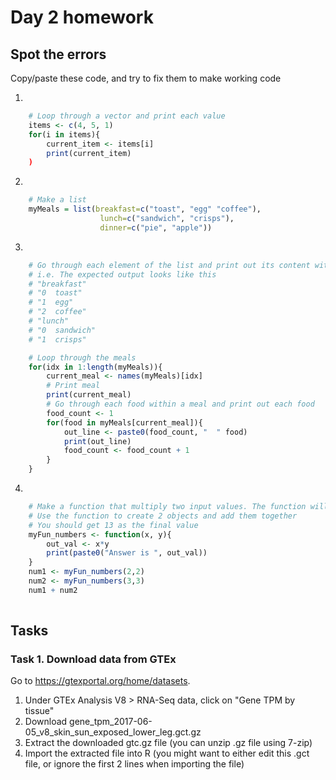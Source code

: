 # Day 2 homework
## Spot the errors
Copy/paste these code, and try to fix them to make working code

1. 
```r
    # Loop through a vector and print each value
    items <- c(4, 5, 1)
    for(i in items){
        current_item <- items[i]
        print(current_item)
    )

```
2. 
```r
    # Make a list
    myMeals = list(breakfast=c("toast", "egg" "coffee"), 
                    lunch=c("sandwich", "crisps"), 
                    dinner=c("pie", "apple"))
```
3. 
```r
    # Go through each element of the list and print out its content with the index number
    # i.e. The expected output looks like this
    # "breakfast"
    # "0  toast"
    # "1  egg"
    # "2  coffee"
    # "lunch"
    # "0  sandwich"
    # "1  crisps"

    # Loop through the meals
    for(idx in 1:length(myMeals)){
        current_meal <- names(myMeals)[idx]
        # Print meal 
        print(current_meal)
        # Go through each food within a meal and print out each food
        food_count <- 1
        for(food in myMeals[current_meal]){
            out_line <- paste0(food_count, "  " food)
            print(out_line)       
            food_count <- food_count + 1
        }
    }
```
4.
```r
    # Make a function that multiply two input values. The function will print out a message sayign what the answer is, as well as return the answer so you can save it as an object for further operations
    # Use the function to create 2 objects and add them together 
    # You should get 13 as the final value
    myFun_numbers <- function(x, y){
        out_val <- x*y
        print(paste0("Answer is ", out_val))
    }
    num1 <- myFun_numbers(2,2)
    num2 <- myFun_numbers(3,3)
    num1 + num2
    
```


## Tasks
### Task 1. Download data from GTEx
Go to https://gtexportal.org/home/datasets. 
1. Under GTEx Analysis V8 > RNA-Seq data, click on "Gene TPM by tissue"
1. Download gene_tpm_2017-06-05_v8_skin_sun_exposed_lower_leg.gct.gz
1. Extract the downloaded gtc.gz file (you can unzip .gz file using 7-zip)
1. Import the extracted file into R (you might want to either edit this .gct file, or ignore the first 2 lines when importing the file)
